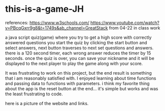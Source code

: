 # this-is-a-game-JH
references:
https://www.w3schools.com/
https://www.youtube.com/watch?v=PBcqGxrr9g8&t=1749s&ab_channel=GreatStack
from 04-22 in class work



a java script quiz(game) where you try to get a high score with correctly answered questions
you start the quiz by clicking the start button and select answers, next button traverses to next set questions and answers. there is a 120 second timer, each wrong answer reduces the timer by 15 seconds. once the quiz is over, you can save your nickname and it will be displayed to the next player to play the game along with your score. 

It was frustrating to work on this project, but the end result is something that i am reasonably satisfied with.
I enjoyed learning about time functions and passing data to functions with parameters. i think my favorite thing about the app is the reset button at the end... it's simple but works and was the least frustrating to code. 


here is a picture of the website and links. 






